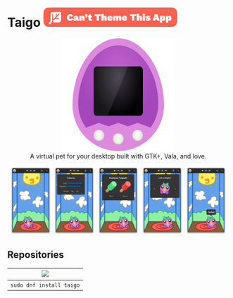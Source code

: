 <h1> Taigo <img src="https://raw.githubusercontent.com/Appadeia/taigo/master/notheming.svg?sanitize=true" alt="Can't Theme This App"/> </h1>
<p align="center">
  <img src="https://raw.githubusercontent.com/Appadeia/taigo/master/data/me.appadeia.Taigo.svg?sanitize=true" alt="Taigo"/>
  <br>
  A virtual pet for your desktop built with GTK+, Vala, and love.
</p>

<p align="center">
  <img width="19%" src="https://github.com/Appadeia/taigo/raw/master/data/screenshots/home.png" />  
  <img width="19%" src="https://github.com/Appadeia/taigo/raw/master/data/screenshots/status.png" />  
  <img width="19%" src="https://github.com/Appadeia/taigo/raw/master/data/screenshots/food.png" />  
  <img width="19%" src="https://github.com/Appadeia/taigo/raw/master/data/screenshots/left-or-right.png" />  
  <img width="19%" src="https://github.com/Appadeia/taigo/raw/master/data/screenshots/complaining.png" />  
</p>

## Repositories

| <a href="https://src.fedoraproject.org/rpms/taigo"> <img width="15%" src="https://upload.wikimedia.org/wikipedia/commons/thumb/3/3f/Fedora_logo.svg/1024px-Fedora_logo.svg.png" /> </a>  |
| ---- |
| `sudo dnf install taigo` |
